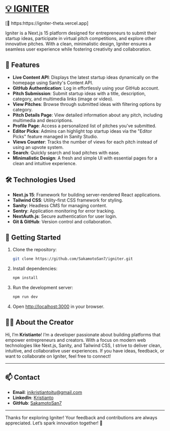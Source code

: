 <h1><a href="https://igniter-theta.vercel.app" target="_blank">💡 IGNITER</a></h1>
[🔗 https:https://igniter-theta.vercel.app]

Igniter is a Next.js 15 platform designed for entrepreneurs to submit their startup ideas, participate in virtual pitch competitions, and explore other innovative pitches. With a clean, minimalistic design, Igniter ensures a seamless user experience while fostering creativity and collaboration.

## 🚀 Features

- **Live Content API**: Displays the latest startup ideas dynamically on the homepage using Sanity's Content API.
- **GitHub Authentication**: Log in effortlessly using your GitHub account.
- **Pitch Submission**: Submit startup ideas with a title, description, category, and multimedia links (image or video).
- **View Pitches**: Browse through submitted ideas with filtering options by category.
- **Pitch Details Page**: View detailed information about any pitch, including multimedia and descriptions.
- **Profile Page**: Access a personalized list of pitches you've submitted.
- **Editor Picks**: Admins can highlight top startup ideas via the "Editor Picks" feature managed in Sanity Studio.
- **Views Counter**: Tracks the number of views for each pitch instead of using an upvote system.
- **Search**: Quickly search and load pitches with ease.
- **Minimalistic Design**: A fresh and simple UI with essential pages for a clean and intuitive experience.

## 🛠 Technologies Used

- **Next.js 15**: Framework for building server-rendered React applications.
- **Tailwind CSS**: Utility-first CSS framework for styling.
- **Sanity**: Headless CMS for managing content.
- **Sentry**: Application monitoring for error tracking.
- **NextAuth.js**: Secure authentication for user login.
- **Git & GitHub**: Version control and collaboration.

## 📖 Getting Started

1. Clone the repository:
    ```bash
    git clone https://github.com/SakamotoSan7/igniter.git
    ```
2. Install dependencies:
    ```bash
    npm install
    ```
3. Run the development server:
    ```bash
    npm run dev
    ```
4. Open [http://localhost:3000](http://localhost:3000) in your browser.

## 👨‍💻 About the Creator

Hi, I’m **Kristianto**! I’m a developer passionate about building platforms that empower entrepreneurs and creators. With a focus on modern web technologies like Next.js, Sanity, and Tailwind CSS, I strive to deliver clean, intuitive, and collaborative user experiences. If you have ideas, feedback, or want to collaborate on Igniter, feel free to connect!

---

## 📫 Contact

- **Email**: inikristiantoitu@gmail.com
- **LinkedIn**: [Kristianto](https://www.linkedin.com/in/kristianto-9117)
- **GitHub**: [SakamotoSan7](https://github.com/SakamotoSan7)

---

Thanks for exploring Igniter! Your feedback and contributions are always appreciated. Let’s spark innovation together! 🚀
